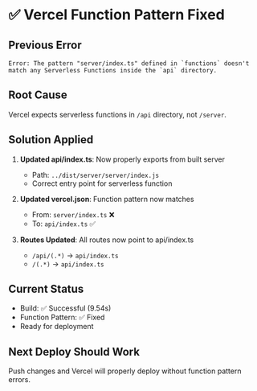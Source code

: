 # ✅ Vercel Function Pattern Fixed

## Previous Error
```
Error: The pattern "server/index.ts" defined in `functions` doesn't match any Serverless Functions inside the `api` directory.
```

## Root Cause
Vercel expects serverless functions in `/api` directory, not `/server`.

## Solution Applied
1. **Updated api/index.ts**: Now properly exports from built server
   - Path: `../dist/server/server/index.js`
   - Correct entry point for serverless function

2. **Updated vercel.json**: Function pattern now matches
   - From: `server/index.ts` ❌
   - To: `api/index.ts` ✅

3. **Routes Updated**: All routes now point to api/index.ts
   - `/api/(.*)` → `api/index.ts`
   - `/(.*)` → `api/index.ts`

## Current Status
- Build: ✅ Successful (9.54s)
- Function Pattern: ✅ Fixed
- Ready for deployment

## Next Deploy Should Work
Push changes and Vercel will properly deploy without function pattern errors.